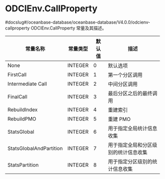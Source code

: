 ODCIEnv.CallProperty 
=========================================
#docslug#/oceanbase-database/oceanbase-database/V4.0.0/odcienv-callproperty
ODCIEnv.CallProperty 常量及其描述。


|          常量名称           |  常量类型   | 默认值 |         描述         |
|-------------------------|---------|-----|--------------------|
| None                    | INTEGER | 0   | 默认选项               |
| FirstCall               | INTEGER | 1   | 第一个分区调用            |
| Intermediate Call       | INTEGER | 2   | 中间分区调用             |
| FinalCall               | INTEGER | 3   | 最后分区之后的最终调用        |
| RebuildIndex            | INTEGER | 4   | 重建索引               |
| RebuildPMO              | INTEGER | 5   | 重建 PMO             |
| StatsGlobal             | INTEGER | 6   | 用于指定全局统计信息收集       |
| StatsGlobalAndPartition | INTEGER | 7   | 用于指定全局和分区级别的统计信息收集 |
| StatsPartition          | INTEGER | 8   | 用于指定分区级别的统计信息收集    |



